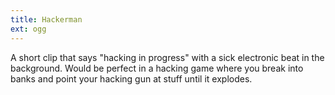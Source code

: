 ```yaml
---
title: Hackerman
ext: ogg
---
```

A short clip that says "hacking in progress" with a sick electronic beat in the background. Would be perfect in a hacking game where you break into banks and point your hacking gun at stuff until it explodes.